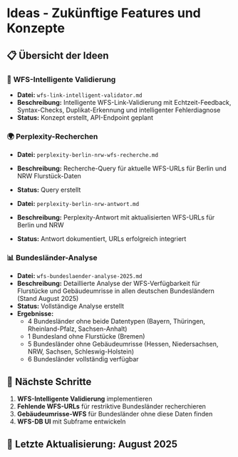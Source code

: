 # Ideas - Zukünftige Features und Konzepte

## 📋 Übersicht der Ideen

### 🔗 **WFS-Intelligente Validierung**
- **Datei:** `wfs-link-intelligent-validator.md`
- **Beschreibung:** Intelligente WFS-Link-Validierung mit Echtzeit-Feedback, Syntax-Checks, Duplikat-Erkennung und intelligenter Fehlerdiagnose
- **Status:** Konzept erstellt, API-Endpoint geplant

### 🌍 **Perplexity-Recherchen**
- **Datei:** `perplexity-berlin-nrw-wfs-recherche.md`
- **Beschreibung:** Recherche-Query für aktuelle WFS-URLs für Berlin und NRW Flurstück-Daten
- **Status:** Query erstellt

- **Datei:** `perplexity-berlin-nrw-antwort.md`
- **Beschreibung:** Perplexity-Antwort mit aktualisierten WFS-URLs für Berlin und NRW
- **Status:** Antwort dokumentiert, URLs erfolgreich integriert

### 📊 **Bundesländer-Analyse**
- **Datei:** `wfs-bundeslaender-analyse-2025.md`
- **Beschreibung:** Detaillierte Analyse der WFS-Verfügbarkeit für Flurstücke und Gebäudeumrisse in allen deutschen Bundesländern (Stand August 2025)
- **Status:** Vollständige Analyse erstellt
- **Ergebnisse:**
  - 4 Bundesländer ohne beide Datentypen (Bayern, Thüringen, Rheinland-Pfalz, Sachsen-Anhalt)
  - 1 Bundesland ohne Flurstücke (Bremen)
  - 5 Bundesländer ohne Gebäudeumrisse (Hessen, Niedersachsen, NRW, Sachsen, Schleswig-Holstein)
  - 6 Bundesländer vollständig verfügbar

## 🎯 **Nächste Schritte**
1. **WFS-Intelligente Validierung** implementieren
2. **Fehlende WFS-URLs** für restriktive Bundesländer recherchieren
3. **Gebäudeumrisse-WFS** für Bundesländer ohne diese Daten finden
4. **WFS-DB UI** mit Subframe entwickeln

## 📅 **Letzte Aktualisierung:** August 2025